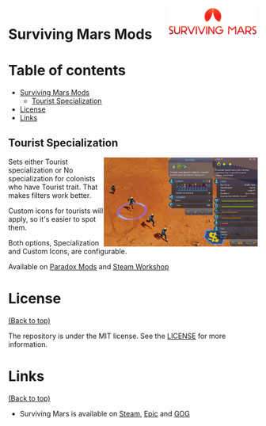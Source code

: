 <a href="https://www.paradoxinteractive.com/games/surviving-mars">
    <img src="https://raw.githubusercontent.com/a-kushnir/surviving-mars-mods/main/logo.png" alt="Surviving Mars" title="Surviving Mars" align="right" height="60" />
</a>

# Surviving Mars Mods

# Table of contents

- [Surviving Mars Mods](#surviving-mars-mods)
    - [Tourist Specialization](#tourist-specialization)
- [License](#license)
- [Links](#links)

## Tourist Specialization

<img src="https://raw.githubusercontent.com/a-kushnir/surviving-mars-mods/main/Tourist%20Specialization/Preview.jpg" alt="Tourist Specialization" title="Tourist Specialization" align="right" height="180" />

Sets either Tourist specialization or No specialization for colonists who have Tourist trait. That makes filters work better.

Custom icons for tourists will apply, so it's easier to spot them.

Both options, Specialization and Custom Icons, are configurable.

Available on [Paradox Mods](https://mods.paradoxplaza.com/mods/45477/Any) and [Steam Workshop](https://steamcommunity.com/sharedfiles/filedetails/?id=2823484071)

# License
[(Back to top)](#table-of-contents)

The repository is under the MIT license. See the [LICENSE](https://github.com/a-kushnir/surviving-mars-mods/blob/main/LICENSE) for more information.

# Links

[(Back to top)](#table-of-contents)

* Surviving Mars is available on [Steam](https://store.steampowered.com/app/464920/Surviving_Mars/), [Epic](https://store.epicgames.com/en-US/p/surviving-mars) and [GOG](https://www.gog.com/en/game/surviving_mars)
